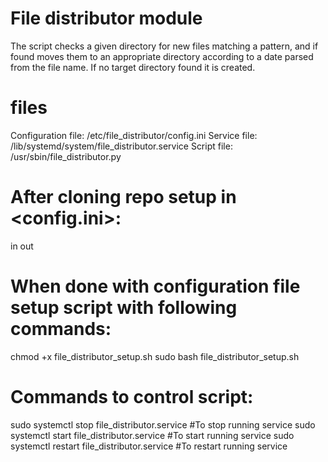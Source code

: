 # File distributor module
The script checks a given directory for new files matching a pattern,
and if found moves them to an appropriate directory according to a date
parsed from the file name. If no target directory found it is created.

# files
Configuration file: /etc/file_distributor/config.ini
Service file: /lib/systemd/system/file_distributor.service
Script file: /usr/sbin/file_distributor.py

# After cloning repo setup <dirs> in <config.ini>:
  in
  out

# When done with configuration file setup script with following commands:
chmod +x file_distributor_setup.sh
sudo bash file_distributor_setup.sh

# Commands to control script:
sudo systemctl stop file_distributor.service          #To stop running service 
sudo systemctl start file_distributor.service         #To start running service 
sudo systemctl restart file_distributor.service       #To restart running service 
